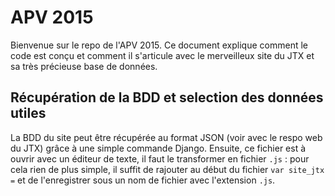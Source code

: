 # APV 2015

Bienvenue sur le repo de l'APV 2015. Ce document explique comment le code est conçu et comment il s'articule avec le merveilleux site du JTX et sa très précieuse base de données. 

## Récupération de la BDD et selection des données utiles

La BDD du site peut être récupérée au format JSON (voir avec le respo web du JTX) grâce à une simple commande Django. Ensuite, ce fichier est à ouvrir avec un éditeur de texte, il faut le transformer en fichier `.js` : pour cela rien de plus simple, il suffit de rajouter au début du fichier `var site_jtx =` et de l'enregistrer sous un nom de fichier avec l'extension  `.js`. 
